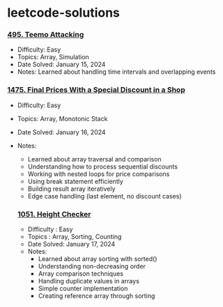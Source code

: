 # leetcode-solutions

### [495. Teemo Attacking](https://leetcode.com/problems/teemo-attacking/)

- Difficulty: Easy
- Topics: Array, Simulation
- Date Solved: January 15, 2024
- Notes: Learned about handling time intervals and overlapping events

### [1475. Final Prices With a Special Discount in a Shop](https://leetcode.com/problems/final-prices-with-a-special-discount-in-a-shop/)

- Difficulty: Easy
- Topics: Array, Monotonic Stack
- Date Solved: January 16, 2024
- Notes:

  - Learned about array traversal and comparison
  - Understanding how to process sequential discounts
  - Working with nested loops for price comparisons
  - Using break statement efficiently
  - Building result array iteratively
  - Edge case handling (last element, no discount cases)

  ### [1051. Height Checker](https://leetcode.com/problems/height-checker/)

  - Difficulty : Easy
  - Topics : Array, Sorting, Counting
  - Date Solved: January 17, 2024
  - Notes:
    - Learned about array sorting with sorted()
    - Understanding non-decreasing order
    - Array comparison techniques
    - Handling duplicate values in arrays
    - Simple counter implementation
    - Creating reference array through sorting
